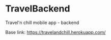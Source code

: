 # TravelBackend
Travel'n chill mobile app - backend

Base link: https://travelandchill.herokuapp.com/ 
